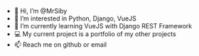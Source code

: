 - 👋 Hi, I’m @MrSiby
- 👀 I’m interested in Python, Django, VueJS
- 🌱 I’m currently learning VueJS with Django REST Framework
- 💻 My current project is a portfolio of my other projects
- 📫 Reach me on github or email

<!---
MrSiby/MrSiby is a ✨ special ✨ repository because its `README.md` (this file) appears on your GitHub profile.
You can click the Preview link to take a look at your changes.
--->
